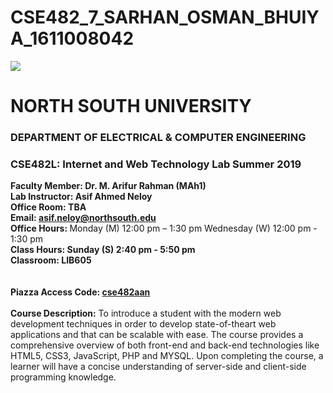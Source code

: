 # CSE482_7_SARHAN_OSMAN_BHUIYA_1611008042

<html>
<head>
	<title></title>
</head>
<style>
table, th, td {
  border: 1px solid black;
  border-collapse: collapse;
  margin-left: 150px;
  font-size: 15px;
}

.heading{
	text-align:center;
	font-size: 20px;
}

.heading1{
	text-align:left;
	font-size: 15px;
}

.ab{text-align:center;}
</style>


<body>

<div class="heading">
	 <img class="ab" src="https://github.com/SarhanOsmanBhuiya/CSE482_7_SARHAN_OSMAN_BHUIYA_1611008042/blob/master/image/index.jpg" width="" height=""> 
	<h1>NORTH SOUTH UNIVERSITY</h1>
	<h3>DEPARTMENT OF ELECTRICAL & COMPUTER ENGINEERING</h3>
</div>

<div class="heading1">
	<h3>CSE482L: Internet and Web Technology Lab Summer 2019 </h3>
	<p>
		<b>Faculty Member: Dr. M. Arifur Rahman (MAh1) <br> Lab Instructor: Asif Ahmed Neloy <br> Office Room: TBA <br> Email: 
<a href="http://www.gmail.com/"> asif.neloy@northsouth.edu </a>
 			<br>Office Hours: </b>	 Monday (M) 12:00 pm – 1:30 pm  Wednesday (W) 12:00 pm - 1:30 pm <br><b>Class Hours: Sunday (S) 2:40 pm - 5:50 pm</b> <br><b>Classroom: LIB605  <br><br><br>
 			Piazza Access Code: <a href="https://piazza.com/?">cse482aan </a> </b><br><br>
 			<b>Course Description:</b> To introduce a student with the modern web development techniques in order to develop state-of-theart web applications and that can be scalable with ease. The course provides a 			comprehensive overview of both front-end and back-end technologies like HTML5, CSS3, JavaScript, PHP and MYSQL. Upon completing the course, a learner will have a concise understanding of server-side and client-side programming knowledge. 
 			
</div>



</body>
</html>
